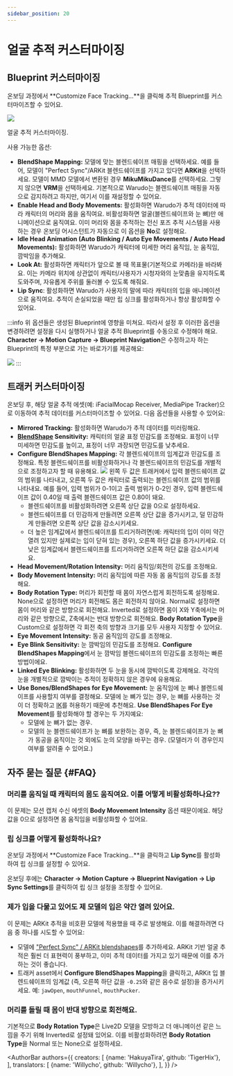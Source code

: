 ```yaml
---
sidebar_position: 20
---
```


# 얼굴 추적 커스터마이징

## Blueprint 커스터마이징

온보딩 과정에서 **Customize Face Tracking...**을 클릭해 추적 Blueprint를 커스터마이즈할 수 있어요.

![](/doc-img/en-mocap-3.png)
<p class="img-desc">얼굴 추적 커스터마이징.</p>

사용 가능한 옵션:

* **BlendShape Mapping:** 모델에 맞는 블렌드쉐이프 매핑을 선택하세요. 예를 들어, 모델이 "Perfect Sync"/ARKit 블렌드쉐이프를 가지고 있다면 **ARKit**을 선택하세요. 모델이 MMD 모델에서 변환된 경우 **MikuMikuDance**를 선택하세요. 그렇지 않으면 **VRM**을 선택하세요. 기본적으로 Warudo는 블렌드쉐이프 매핑을 자동으로 감지하려고 하지만, 여기서 이를 재설정할 수 있어요.
* **Enable Head and Body Movements:** 활성화하면 Warudo가 추적 데이터에 따라 캐릭터의 머리와 몸을 움직여요. 비활성화하면 얼굴(블렌드쉐이프와 눈 뼈)만 애니메이션으로 움직여요. 이미 머리와 몸을 추적하는 전신 포즈 추적 시스템을 사용하는 경우 온보딩 어시스턴트가 자동으로 이 옵션을 **No**로 설정해요.
* **Idle Head Animation (Auto Blinking / Auto Eye Movements / Auto Head Movements):** 활성화하면 Warudo가 캐릭터에 미세한 머리 움직임, 눈 움직임, 깜박임을 추가해요.
* **Look At:** 활성화하면 캐릭터가 앞으로 볼 때 목표물(기본적으로 카메라)을 바라봐요. 이는 카메라 위치에 상관없이 캐릭터/사용자가 시청자와의 눈맞춤을 유지하도록 도와주며, 자유롭게 주위를 둘러볼 수 있도록 해줘요.
* **Lip Sync**: 활성화하면 Warudo가 사용자의 말에 따라 캐릭터의 입을 애니메이션으로 움직여요. 추적이 손실되었을 때만 립 싱크를 활성화하거나 항상 활성화할 수 있어요.

:::info
위 옵션들은 생성된 Blueprint에 영향을 미쳐요. 따라서 설정 후 이러한 옵션을 변경하려면 설정을 다시 실행하거나 얼굴 추적 Blueprint를 수동으로 수정해야 해요. **Character → Motion Capture → Blueprint Navigation**은 수정하고자 하는 Blueprint의 특정 부분으로 가는 바로가기를 제공해요:

![](/doc-img/en-mocap-6.png)
:::

## 트래커 커스터마이징

온보딩 후, 해당 얼굴 추적 에셋(예: iFacialMocap Receiver, MediaPipe Tracker)으로 이동하여 추적 데이터를 커스터마이즈할 수 있어요. 다음 옵션들을 사용할 수 있어요:

* **Mirrored Tracking:** 활성화하면 Warudo가 추적 데이터를 미러링해요.
* **[BlendShape](../tutorials/3d-primer#blendshape) Sensitivity:** 캐릭터의 얼굴 표정 민감도를 조정해요. 표정이 너무 미세하면 민감도를 높이고, 표정이 너무 과장되면 민감도를 낮추세요.
* **Configure BlendShapes Mapping:** 각 블렌드쉐이프의 임계값과 민감도를 조정해요. 특정 블렌드쉐이프를 비활성화하거나 각 블렌드쉐이프의 민감도를 개별적으로 조정하고자 할 때 유용해요.
  ![](/doc-img/en-mocap-5.png)
  왼쪽 두 값은 트래커에서 입력 블렌드쉐이프 값의 범위를 나타내고, 오른쪽 두 값은 캐릭터로 출력되는 블렌드쉐이프 값의 범위를 나타내요. 예를 들어, 입력 범위가 0-1이고 출력 범위가 0-2인 경우, 입력 블렌드쉐이프 값이 0.40일 때 출력 블렌드쉐이프 값은 0.80이 돼요.
    - 블렌드쉐이프를 비활성화하려면 오른쪽 상단 값을 0으로 설정하세요.
    - 블렌드쉐이프를 더 민감하게 만들려면 오른쪽 상단 값을 증가시키고, 덜 민감하게 만들려면 오른쪽 상단 값을 감소시키세요.
    - 더 높은 임계값에서 블렌드쉐이프를 트리거하려면(예: 캐릭터의 입이 이미 약간 열려 있지만 실제로는 입이 닫혀 있는 경우), 오른쪽 하단 값을 증가시키세요. 더 낮은 임계값에서 블렌드쉐이프를 트리거하려면 오른쪽 하단 값을 감소시키세요.
* **Head Movement/Rotation Intensity:** 머리 움직임/회전의 강도를 조정해요.
* **Body Movement Intensity:** 머리 움직임에 따른 자동 몸 움직임의 강도를 조정해요.
* **Body Rotation Type:** 머리가 회전할 때 몸이 자연스럽게 회전하도록 설정해요.
  None으로 설정하면 머리가 회전해도 몸은 회전하지 않아요.
  Normal로 설정하면 몸이 머리와 같은 방향으로 회전해요.
  Inverted로 설정하면 몸이 X와 Y축에서는 머리와 같은 방향으로, Z축에서는 반대 방향으로 회전해요.
  **Body Rotation Type**을 Custom으로 설정하면 각 회전 축의 방향과 크기를 모두 사용자 지정할 수 있어요.
* **Eye Movement Intensity:** 동공 움직임의 강도를 조정해요.
* **Eye Blink Sensitivity:** 눈 깜박임의 민감도를 조정해요. **Configure BlendShapes Mapping**에서 눈 깜박임 블렌드쉐이프의 민감도를 조정하는 빠른 방법이에요.
* **Linked Eye Blinking:** 활성화하면 두 눈을 동시에 깜박이도록 강제해요. 각각의 눈을 개별적으로 깜박이는 추적이 정확하지 않은 경우에 유용해요.
* **Use Bones/BlendShapes for Eye Movement:** 눈 움직임에 눈 뼈나 블렌드쉐이프를 사용할지 여부를 결정해요. 모델에 눈 뼈가 있는 경우, 눈 뼈를 사용하는 것이 더 정확하고 [IK](../tutorials/3d-primer#IK)를 허용하기 때문에 추천해요. **Use BlendShapes For Eye Movement**를 활성화해야 할 경우는 두 가지예요:
    - 모델에 눈 뼈가 없는 경우.
    - 모델의 눈 블렌드쉐이프가 눈 뼈를 보완하는 경우, 즉, 눈 블렌드쉐이프가 눈 뼈가 동공을 움직이는 것 외에도 눈의 모양을 바꾸는 경우. (모델러가 이 경우인지 여부를 알려줄 수 있어요.)

## 자주 묻는 질문 {#FAQ}

### 머리를 움직일 때 캐릭터의 몸도 움직여요. 이를 어떻게 비활성화하나요??

이 문제는 모션 캡처 수신 에셋의 **Body Movement Intensity** 옵션 때문이에요. 해당 값을 0으로 설정하면 몸 움직임을 비활성화할 수 있어요.

### 립 싱크를 어떻게 활성화하나요?

온보딩 과정에서 **Customize Face Tracking...**을 클릭하고 **Lip Sync**를 활성화하여 립 싱크를 설정할 수 있어요.

온보딩 후에는 **Character → Motion Capture → Blueprint Navigation → Lip Sync Settings**를 클릭하여 립 싱크 설정을 조정할 수 있어요.

### 제가 입을 다물고 있어도 제 모델의 입은 약간 열려 있어요.

이 문제는 ARKit 추적을 비호환 모델에 적용했을 때 주로 발생해요. 이를 해결하려면 다음 중 하나를 시도할 수 있어요:

* 모델에 ["Perfect Sync" / ARKit blendshapes](../tutorials/3d-primer#arkit)를 추가하세요. ARKit 기반 얼굴 추적은 훨씬 더 표현력이 풍부하고, 이미 추적 데이터를 가지고 있기 때문에 이를 추가하는 것이 좋습니다.
* 트래커 asset에서 **Configure BlendShapes Mapping**을 클릭하고, ARKit 입 블렌드쉐이프의 임계값 (즉, 오른쪽 하단 값을 `-0.25`와 같은 음수로 설정)을 증가시키세요. 예: `jawOpen`, `mouthFunnel`, `mouthPucker`.

### 머리를 돌릴 때 몸이 반대 방향으로 회전해요.

기본적으로 **Body Rotation Type**은 Live2D 모델을 모방하고 더 애니메이션 같은 느낌을 주기 위해 Inverted로 설정돼 있어요. 이를 비활성화하려면 **Body Rotation Type**을 Normal 또는 None으로 설정하세요.

<AuthorBar authors={{
  creators: [
    {name: 'HakuyaTira', github: 'TigerHix'},
  ],
  translators: [
    {name: 'Willycho', github: 'Willycho'},
  ],
}} />
